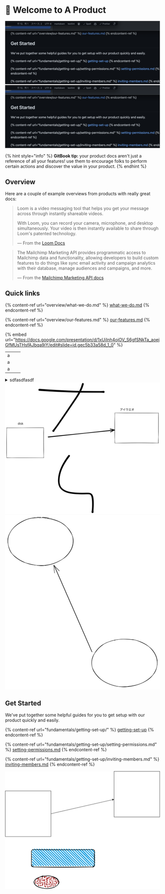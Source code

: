 # 👋 Welcome to A Product

![test](assets/2022-11-05-23.35.35.png) ![test](assets/2022-11-05-23.35.35.png)

{% hint style="info" %}
**GitBook tip:** your product docs aren't just a reference of all your features! use them to encourage folks to perform certain actions and discover the value in your product.
{% endhint %}

## Overview

Here are a couple of example overviews from products with really great docs:

> Loom is a video messaging tool that helps you get your message across through instantly shareable videos.
>
> With Loom, you can record your camera, microphone, and desktop simultaneously. Your video is then instantly available to share through Loom's patented technology.
>
> — From the [Loom Docs](https://support.loom.com/hc/en-us/articles/360002158057-What-is-Loom-)

> The Mailchimp Marketing API provides programmatic access to Mailchimp data and functionality, allowing developers to build custom features to do things like sync email activity and campaign analytics with their database, manage audiences and campaigns, and more.
>
> — From the [Mailchimp Marketing API docs](https://mailchimp.com/developer/marketing/docs/fundamentals/)

## Quick links

{% content-ref url="overview/what-we-do.md" %}
[what-we-do.md](overview/what-we-do.md)
{% endcontent-ref %}

{% content-ref url="overview/our-features.md" %}
[our-features.md](overview/our-features.md)
{% endcontent-ref %}

{% embed url="https://docs.google.com/presentation/d/1xUiInh4ojOV_S6gfSNkTa_aoejGfMUsTHsfAJbqa9iY/edit#slide=id.gec5b33a58d_1_0" %}

|   |   |   |
| - | - | - |
| a |   |   |
| a |   |   |
| a |   |   |

<details>

<summary>sdfasdfasdf</summary>

asdfasdfa

</details>

<img src=".gitbook/assets/test2.svg" alt="" class="gitbook-drawing">

<img src=".gitbook/assets/file.drawing.svg" alt="" class="gitbook-drawing">

## Get Started

We've put together some helpful guides for you to get setup with our product quickly and easily.

{% content-ref url="fundamentals/getting-set-up/" %}
[getting-set-up](fundamentals/getting-set-up/)
{% endcontent-ref %}

{% content-ref url="fundamentals/getting-set-up/setting-permissions.md" %}
[setting-permissions.md](fundamentals/getting-set-up/setting-permissions.md)
{% endcontent-ref %}

{% content-ref url="fundamentals/getting-set-up/inviting-members.md" %}
[inviting-members.md](fundamentals/getting-set-up/inviting-members.md)
{% endcontent-ref %}

![Alt text](file.drawio.svg)
